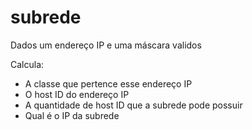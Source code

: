# subrede

Dados um endereço IP e uma máscara validos

Calcula:
 - A classe que pertence esse endereço IP
 - O host ID do endereço IP
 - A quantidade de host ID que a subrede pode possuir
 - Qual é o IP da subrede
